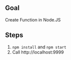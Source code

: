 ## Goal

Create Function in Node.JS

## Steps

1. `npm install` and `npm start`
2. Call http://localhost:9999
